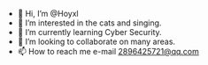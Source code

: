 - 👋 Hi, I’m @Hoyxl
- 👀 I’m interested in the cats and singing.
- 🌱 I’m currently learning Cyber Security.
- 💞️ I’m looking to collaborate on many areas.
- 📫 How to reach me  e-mail 2896425721@qq.com

<!---
Hoyxl/Hoyxl is a ✨ special ✨ repository because its `README.md` (this file) appears on your GitHub profile.
You can click the Preview link to take a look at your changes.
--->
